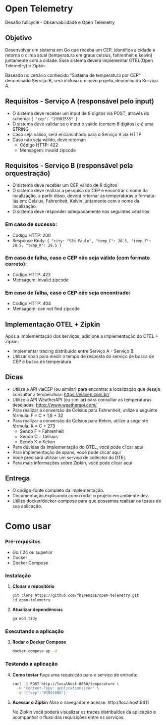 # Open Telemetry

Desafio fullcycle - Observabilidade e Open Telemetry

## Objetivo

Desenvolver um sistema em Go que receba um CEP, identifica a cidade e retorna o clima atual (temperatura em graus celsius, fahrenheit e kelvin) juntamente com a cidade. Esse sistema deverá implementar OTEL(Open Telemetry) e Zipkin.

Baseado no cenário conhecido "Sistema de temperatura por CEP" denominado Serviço B, será incluso um novo projeto, denominado Serviço A.

## Requisitos - Serviço A (responsável pelo input)

- O sistema deve receber um input de 8 dígitos via POST, através do schema: `{ "cep": "29902555" }`
- O sistema deve validar se o input é valido (contem 8 dígitos) e é uma STRING
- Caso seja válido, será encaminhado para o Serviço B via HTTP
- Caso não seja válido, deve retornar:
    - Código HTTP: 422
    - Mensagem: invalid zipcode

## Requisitos - Serviço B (responsável pela orquestração)

- O sistema deve receber um CEP válido de 8 digitos
- O sistema deve realizar a pesquisa do CEP e encontrar o nome da localização, a partir disso, deverá retornar as temperaturas e formata-lás em: Celsius, Fahrenheit, Kelvin juntamente com o nome da localização.
- O sistema deve responder adequadamente nos seguintes cenários:

### Em caso de sucesso:
- Código HTTP: 200
- Response Body: `{ "city: "São Paulo", "temp_C": 28.5, "temp_F": 28.5, "temp_K": 28.5 }`

### Em caso de falha, caso o CEP não seja válido (com formato correto):
- Código HTTP: 422
- Mensagem: invalid zipcode

### Em caso de falha, caso o CEP não seja encontrado:
- Código HTTP: 404
- Mensagem: can not find zipcode

## Implementação OTEL + Zipkin

Após a implementação dos serviços, adicione a implementação do OTEL + Zipkin:

- Implementar tracing distribuído entre Serviço A - Serviço B
- Utilizar span para medir o tempo de resposta do serviço de busca de CEP e busca de temperatura

## Dicas

- Utilize a API viaCEP (ou similar) para encontrar a localização que deseja consultar a temperatura: https://viacep.com.br/
- Utilize a API WeatherAPI (ou similar) para consultar as temperaturas desejadas: https://www.weatherapi.com/
- Para realizar a conversão de Celsius para Fahrenheit, utilize a seguinte fórmula: F = C * 1,8 + 32
- Para realizar a conversão de Celsius para Kelvin, utilize a seguinte fórmula: K = C + 273
    - Sendo F = Fahrenheit
    - Sendo C = Celsius
    - Sendo K = Kelvin
- Para dúvidas da implementação do OTEL, você pode clicar aqui
- Para implementação de spans, você pode clicar aqui
- Você precisará utilizar um serviço de collector do OTEL
- Para mais informações sobre Zipkin, você pode clicar aqui

## Entrega

- O código-fonte completo da implementação.
- Documentação explicando como rodar o projeto em ambiente dev.
- Utilize docker/docker-compose para que possamos realizar os testes de sua aplicação.

# Como usar

### Pré-requisitos
- Go 1.24 ou superior
- Docker
- Docker Compose

### Instalação

1. **Clonar o repositório**
    ```bash
    git clone https://github.com/fhsmendes/open-telemetry.git
    cd open-telemetry
    ```

2. **Atualizar dependências**
    ```bash
    go mod tidy
    ```

### Executando a aplicação

3. **Rodar o Docker Compose**
    ```bash
    docker-compose up -d
    ```

### Testando a aplicação

4. **Como testar**
    Faça uma requisição para o serviço de entrada:
    ```bash
    curl -X POST http://localhost:8080/temperature \
      -H "Content-Type: application/json" \
      -d '{"cep":"01001000"}'
    ```

5. **Acessar o Zipkin**
    Abra o navegador e acesse: http://localhost:9411
    
    No Zipkin você poderá visualizar os traces distribuídos da aplicação e acompanhar o fluxo das requisições entre os serviços.